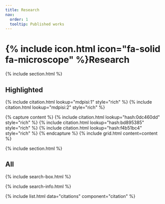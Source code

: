 ```yaml
---
title: Research
nav:
  order: 1
  tooltip: Published works
---
```


# {% include icon.html icon="fa-solid fa-microscope" %}Research

{% include section.html %}

## Highlighted

{% include citation.html lookup="mdpisi:1" style="rich" %}
{% include citation.html lookup="mdpisi:2" style="rich" %}

{% capture content %}
{% include citation.html lookup="hash:0dc460dd" style="rich" %}
{% include citation.html lookup="hash:bd895385" style="rich" %}
{% include citation.html lookup="hash:f4b51bc4" style="rich" %}
{% endcapture %}
{% include grid.html content=content %}

{% include section.html %}

## All

{% include search-box.html %}

{% include search-info.html %}

{% include list.html data="citations" component="citation" %}
